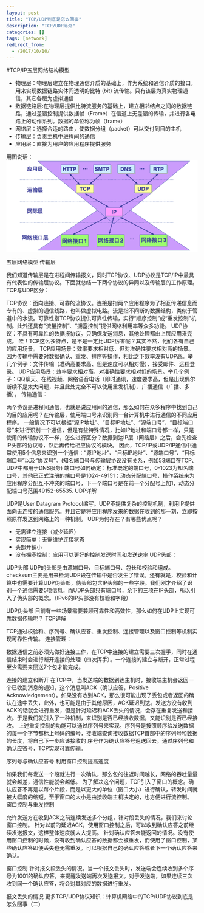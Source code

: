 ```yaml
---
layout: post
title: "TCP/UDP到底是怎么回事"
description: "TCP/UDP简介"
categories: []
tags: [network]
redirect_from:
  - /2017/10/10/
---
```


#TCP/IP五层网络结构模型
* 物理层：物理层建立在物理通信介质的基础上，作为系统和通信介质的接口，用来实现数据链路实体间透明的比特 (bit) 流传输。只有该层为真实物理通信，其它各层为虚拟通信
* 数据链路层:在物理层提供比特流服务的基础上，建立相邻结点之间的数据链路，通过差错控制提供数据帧（Frame）在信道上无差错的传输，并进行各电路上的动作系列。数据的单位称为帧（frame）
* 网络层：选择合适的路由，使数据分组（packet）可以交付到目的主机
* 传输层：负责主机中进程间的通信
* 应用层：直接为用户的应用程序提供服务

用图说话：
![Alt text](_posts/_images/1240.png)

五层网络模型
传输层

我们知道传输层是在进程间传输报文，同时TCP协议、UDP协议是TCP/IP中最具有代表性的传输层协议。下面就总结一下两个协议的异同以及传输层的工作原理。
TCP与UDP区分：

TCP协议：面向连接、可靠的流协议。连接是指两个应用程序为了相互传递信息而专有的、虚拟的通信线路，也叫做虚拟电路。流是指不间断的数据结构，类似于管道中的水流。可靠性指TCP协议提供可靠性传输，实行“顺序控制”或“重发控制”机制。此外还具有“流量控制”、“拥塞控制”提供网络利用率等众多功能。
UDP协议：不具有可靠性的数据报协议。只确保发送消息，其他处理都由上层应用来完成。
哇！TCP这么多特点，是不是一定比UDP厉害呢？其实不然，他们各有自己的应用场景。
TCP应用场景：效率要求相对低，但对准确性要求相对高的场景。因为传输中需要对数据确认、重发、排序等操作，相比之下效率没有UDP高。举几个例子：文件传输（准确高要求高、但是速度可以相对慢）、接受邮件、远程登录。
UDP应用场景：效率要求相对高，对准确性要求相对低的场景。举几个例子：QQ聊天、在线视频、网络语音电话（即时通讯，速度要求高，但是出现偶尔断续不是太大问题，并且此处完全不可以使用重发机制）、广播通信（广播、多播）。
传输通信：

两个协议是进程间通信，也就是说应用间的通信，那么如何在众多程序中找到自己的目的应用呢？在传输层，使用端口号来识别同一台计算机中进行通信的不同应用程序。
一般情况下可以根据“源IP地址”、“目标IP地址”、“源端口号”、“目标端口号”来进行识别一个通信，但是有些特殊情况，比如IP地址和端口号都一样，只是使用的传输协议不一样，怎么进行区分？数据到达IP层（网络层）之后，会先检查IP头部的协议号，然后再传给相应协议的模块。
因此，TCP/IP或UDP/IP通信中通常使用5个信息来识别一个通信：“源IP地址”、“目标IP地址”、“源端口号”、“目标端口号”以及“协议号”。(知名端口号与传输层协议没有关系，例如53端口在TCP、UDP中都用于DNS服务)
端口号如何确定：标准既定的端口号，0-1023为知名端口号，其他已正式注册的端口号是1024-49151；动态分配端口号，操作系统来为应用程序分配互不冲突的端口号，下一个端口号是在前一个分配号上加1，动态分配端口号范围49152-65535.
UDP详解

UDP是User Datagram Protocol缩写。UDP不提供复杂的控制机制，利用IP提供面向无连接的通信服务。并且它是将应用程序发来的数据在收到的那一刻，立即按照原样发送到网络上的一种机制。
UDP为何存在？有哪些优点呢？
* 无需建立连接（减少延迟）
* 实现简单：无需维护连接状态
* 头部开销小
* 没有拥塞控制：应用可以更好的控制发送时间和发送速率
UDP头部：


UDP头部
UDP的头部是由源端口号、目标端口号、包长和校验和组成。checksum主要是用来检测UDP段在传输中是否发生了错误。还有就是，校验和计算中也需要计算UDP伪头部，伪头部包含IP头部的一些字段。我们刚才介绍了识别一个通信需要5项信息，而UDP头部只有端口号，余下的三项在IP头部，所以引入了伪头部的概念。（IPv6的IP头部没有校验和字段）

UDP伪头部
目前有一些场景需要兼顾可靠性和高效性，那么如何在UDP上实现可靠数据传输呢？
TCP详解

TCP通过校验和、序列号、确认应答、重发控制、连接管理以及窗口控制等机制实现可靠性传输。
连接管理：

数据通信之前必须先做好连接工作，在TCP中连接的建立需要三次握手，同时在通信结束时会进行断开连接的处理（四次挥手）。一个连接的建立与断开，正常过程至少需要来回送7个包才能完成。

连接的建立和断开
在TCP中，当发送端的数据到达主机时，接收端主机会返回一个已收到消息的通知，这个消息叫ACK（确认应答，Positive Acknowledgement）。如果没有收到ACK，那么很可能出现了丢包或者返回的确认在途中丢失，此外，也可能是由于其他原因，ACK延迟到达。发送方没有收到ACK的话就会进行重发，但是针对延迟和ACK丢失的情况，会存在重复发送和接收。于是我们就引入了一种机制，来识别是否已经接收数据，又能识别是否已经接收。
上述重复控制的功能可以通过序列号来实现。序列号是按照顺序给发送数据的每一个字节都标上号码的编号，接收端查询接收数据TCP首部中的序列号和数据的长度，将自己下一步应该接收的 序号作为确认应答号返送回去。通过序列号和确认应答号，TCP实现可靠传输。

序列号与确认应答号
利用窗口控制提高速度

如果我们每发送一个段就进行一次确认，那么包的往返时间越长，网络的吞吐量量就会越差，通信性能就会越低。
为了解决这个问题，TCP引入了窗口的概念。确认应答不再是以每个片段，而是以更大的单位（窗口大小）进行确认，转发时间就被大幅度的缩短。至于窗口的大小是由接收端主机决定的，也方便进行流控制。
窗口控制与重发控制

允许发送方在收到ACK之前连续发送多个分组，针对段丢失的情况，我们来讨论窗口控制。
针对以前的延迟ACK，使用窗口控制之后，可以收到确认应答之前继续发送报文，这样整体速度就大大提高。
针对确认应答未能返回的情况。没有使用窗口控制的时候，没有收到确认应答的数据都会被重发，而使用了窗口控制，某些确认应答即便丢失也无需重发。可以根据自己的确认应答或者下一个确认应答来确认。

窗口控制
针对报文段丢失的情况。当一个报文丢失时，发送端会连续收到多个序号为1001的确认应答，来提醒发送端再次发送报文。对于发送端，如果连续三次收到同一个确认应答，将会对其对应的数据进行重发。

报文丢失的情况
更多TCP/UDP协议知识：计算机网络中的TCP/UDP协议到底是怎么回事（二）
        